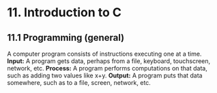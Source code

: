 # 11. Introduction to C
## 11.1 Programming (general)

A computer program consists of instructions executing one at a time.   
**Input:** A program gets data, perhaps from a file, keyboard, touchscreen, network, etc.
**Process:** A program performs computations on that data, such as adding two values like x+y.
**Output:** A program puts that data somewhere, such as to a file, screen, network, etc.

